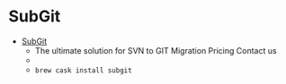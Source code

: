 # SubGit
- [SubGit](https://subgit.com/)
  -  The ultimate solution for SVN to GIT Migration Pricing Contact us
  - 
  - `brew cask install subgit`
